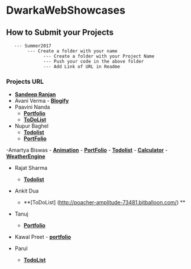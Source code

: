 # DwarkaWebShowcases

## How to Submit your Projects
       --- Summer2017
            --- Create a folder with your name 
                  --- Create a folder with your Project Name 
                  --- Push your code in the above folder
                  --- Add Link of URL in Readme 

### Projects URL
 - **[Sandeep Ranjan](https://github.com/srsandy/DwarkaWebShowcases/tree/master/Summer2017/Sandeep%20Ranjan/Expenso)**
 - Avani Verma 
       - **[Blogify](http://blogify-version4.bitballoon.com/)**
 - Paavini Nanda
    - **[Portfolio](http://lifeguard-runouts-78461.bitballoon.com/)**
    - **[ToDoList](http://reporter-goat-24368.bitballoon.com/)**
 - Nupur Baghel
 	  - **[Todolist](http://mercenary-cheetah-86354.bitballoon.com/)**
 	  - **[PortFolio](http://coordinator-bird-67045.bitballoon.com/)**
	  
-Amartya Biswas
	- **[Animation](http://miller-alice-38748.bitballoon.com/)**
	- **[PortFolio](http://advisor-complexes-28855.bitballoon.com/)**
	- **[Todolist](http://fireman-florence-78507.bitballoon.com/)**
	- **[Calculator](http://janitor-mole-52543.bitballoon.com/)**
	- **[WeatherEngine](http://sentry-paces-41553.bitballoon.com/)**
	
- Rajat Sharma
    - **[Todolist](http://to-do-list-by-rajat.bitballoon.com)**

- Ankit Dua
	- **[ToDoList] (http://poacher-amplitude-73481.bitballoon.com/) **

 - Tanuj
	  - **[Portfolio](http://upholsterer-beaver-25857.bitballoon.com/)**

- Kawal Preet 
	  - **[portfolio](https://story-teller-joseph-73622.bitballoon.com)**
    
- Parul
    - **[TodoList](https://sentry-porcupine-65848.bitballoon.com)**


       

